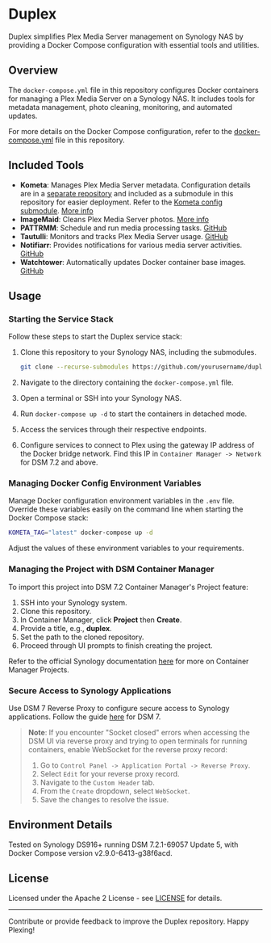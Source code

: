 # Duplex

Duplex simplifies Plex Media Server management on Synology NAS by providing a Docker Compose configuration with essential tools and utilities.

## Overview

The `docker-compose.yml` file in this repository configures Docker containers for managing a Plex Media Server on a Synology NAS. It includes tools for metadata management, photo cleaning, monitoring, and automated updates.

For more details on the Docker Compose configuration, refer to the [docker-compose.yml](docker-compose.yml) file in this repository.

## Included Tools

- **Kometa**: Manages Plex Media Server metadata. Configuration details are in a [separate repository](https://github.com/scottgigawatt/kometa-config) and included as a submodule in this repository for easier deployment. Refer to the [Kometa config submodule](config/kometa). [More info](https://kometa.wiki/en/nightly/)
- **ImageMaid**: Cleans Plex Media Server photos. [More info](https://kometa.wiki/en/nightly/kometa/scripts/imagemaid/)
- **PATTRMM**: Schedule and run media processing tasks. [GitHub](https://github.com/insertdisc/pattrmm)
- **Tautulli**: Monitors and tracks Plex Media Server usage. [GitHub](https://github.com/Tautulli/Tautulli/)
- **Notifiarr**: Provides notifications for various media server activities. [GitHub](https://github.com/Notifiarr/notifiarr/)
- **Watchtower**: Automatically updates Docker container base images. [GitHub](https://github.com/containrrr/watchtower)

## Usage

### Starting the Service Stack

Follow these steps to start the Duplex service stack:

1. Clone this repository to your Synology NAS, including the submodules.

   ```bash
   git clone --recurse-submodules https://github.com/yourusername/duplex.git
   ```

2. Navigate to the directory containing the `docker-compose.yml` file.
3. Open a terminal or SSH into your Synology NAS.
4. Run `docker-compose up -d` to start the containers in detached mode.
5. Access the services through their respective endpoints.
6. Configure services to connect to Plex using the gateway IP address of the Docker bridge network. Find this IP in `Container Manager -> Network` for DSM 7.2 and above.

### Managing Docker Config Environment Variables

Manage Docker configuration environment variables in the `.env` file. Override these variables easily on the command line when starting the Docker Compose stack:

```bash
KOMETA_TAG="latest" docker-compose up -d
```

Adjust the values of these environment variables to your requirements.

### Managing the Project with DSM Container Manager

To import this project into DSM 7.2 Container Manager's Project feature:

1. SSH into your Synology system.
2. Clone this repository.
3. In Container Manager, click **Project** then **Create**.
4. Provide a title, e.g., **duplex**.
5. Set the path to the cloned repository.
6. Proceed through UI prompts to finish creating the project.

Refer to the official Synology documentation [here](https://kb.synology.com/en-id/DSM/help/ContainerManager/docker_project?version=7) for more on Container Manager Projects.

### Secure Access to Synology Applications

Use DSM 7 Reverse Proxy to configure secure access to Synology applications. Follow the guide [here](https://mariushosting.com/synology-how-to-use-reverse-proxy-on-dsm-7/) for DSM 7.

> **Note**: If you encounter "Socket closed" errors when accessing the DSM UI via reverse proxy and trying to open terminals for running containers, enable WebSocket for the reverse proxy record:
>
> 1. Go to `Control Panel -> Application Portal -> Reverse Proxy`.
> 2. Select `Edit` for your reverse proxy record.
> 3. Navigate to the `Custom Header` tab.
> 4. From the `Create` dropdown, select `WebSocket`.
> 5. Save the changes to resolve the issue.

## Environment Details

Tested on Synology DS916+ running DSM 7.2.1-69057 Update 5, with Docker Compose version v2.9.0-6413-g38f6acd.

## License

Licensed under the Apache 2 License - see [LICENSE](LICENSE) for details.

---

Contribute or provide feedback to improve the Duplex repository. Happy Plexing!
